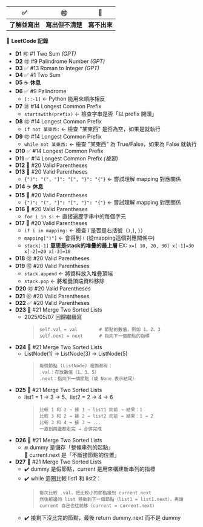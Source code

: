 ✅ | 🉑 | 🚫
--- | --- | --- 
**了解並寫出** | **寫出但不清楚** | **寫不出來**

📌 **LeetCode 記錄**
- **D1** 🉑  #1  Two Sum *(GPT)*
- **D2** 🉑  #9  Palindrome Number *(GPT)*
- **D3** ✅  #13 Roman to Integer *(GPT)*
- **D4** ✅  #1  Two Sum  
- **D5** ☕ **休息**
- **D6** ✅  #9  Palindrome  
  - `[::-1]` <- Python 能用來順序相反
- **D7** 🉑  #14 Longest Common Prefix  
  - `startswith(prefix)` <- 檢查字串是否「以 prefix 開頭」
- **D8** 🉑  #14 Longest Common Prefix  
  - `if not 某東西:` <- 檢查 "某東西" 是否為空，如果是就執行
- **D9** 🉑  #14 Longest Common Prefix  
  - `while not 某東西:` <- 檢查 "某東西" 為 True/False，如果為 False 就執行
- **D10** ✅  #14 Longest Common Prefix
- **D11** ✅  #14 Longest Common Prefix *(複習)*
- **D12** 🚫  #20 Valid Parentheses  
- **D13** 🚫  #20 Valid Parentheses  
  - `{")": "(", "]": "[", "}": "{"}` <- 嘗試理解 mapping 對應關係
- **D14** ☕ **休息**
- **D15** 🚫  #20 Valid Parentheses
  - `{")": "(", "]": "[", "}": "{"}` <- 嘗試理解 mapping 對應關係
- **D16** 🚫  #20 Valid Parentheses
  - `for i in s:` <- 直接遍歷字串中的每個字元
- **D17** 🚫  #20 Valid Parentheses
  - `if i in mapping:` <- 檢查 i 是否是右括號（`)`,`]`, `}`）
  - `mapping[")"]`  <- 會得到 `(`  (從mapping這個對應關係中)
  - `stack[-1]` **意思是stack的堆疊的最上層** EX: `x=[ 10, 20, 30] x[-1]=30 x[-2]=20 x[-3]=10`
- **D18** 🉑  #20 Valid Parentheses
- **D19** 🉑  #20 Valid Parentheses
   - `stack.append`  <- 將資料放入堆疊頂端
   - `stack.pop`     <- 將堆疊頂端資料移除
- **D20** 🉑  #20 Valid Parentheses
- **D21** 🉑  #20 Valid Parentheses
- **D22** ✅  #20 Valid Parentheses
- **D23** 🚫  #21 Merge Two Sorted Lists
  - 2025/05/07 回歸繼續寫<br>
    > `self.val = val        # 節點的數值，例如 1、2、3`<br>
    > `self.next = next      # 指向下一個節點的指標`
- **D24** 🚫  #21 Merge Two Sorted Lists
  - ListNode(1) -> ListNode(3) -> ListNode(5) <br>
    > `每個節點 (ListNode) 裡面都有：`<br>
    > `.val：存放數值（1、3、5）`<br>
    > `.next：指向下一個節點（或 None 表示結尾）`
- **D25** 🚫  #21 Merge Two Sorted Lists
  - list1 = 1 -> 3 -> 5、list2 = 2 -> 4 -> 6<br>
    > `比較 1 和 2 → 接 1 → list1 向前 → 結果：1`<br>
    > `比較 3 和 2 → 接 2 → list2 向前 → 結果：1 → 2`<br>
    > `比較 3 和 4 → 接 3 → ...`<br>
    > `一直到兩邊都走完 → 合併完成`
- **D26** 🚫  #21 Merge Two Sorted Lists
  - 🔚 dummy 是儲存「整條串列的起點」<br>
    🔧 current.next 是「不斷接節點的位置」
- **D27** 🚫  #21 Merge Two Sorted Lists
  - ✔️ dummy 是假節點，current 是用來構建新串列的指標<br>
  - ✔️ while 迴圈比較 list1 和 list2：<br>
    > `每次比較 .val，把比較小的節點接到 current.next`<br>
    > `然後那邊的 list 移動到下一個節點（list1 = list1.next），再讓 current 自己也往前移（current = current.next）`<br>
  - ✔️ 接剩下沒比完的節點，最後 return dummy.next 而不是 dummy
